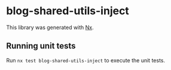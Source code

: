 # blog-shared-utils-inject

This library was generated with [Nx](https://nx.dev).

## Running unit tests

Run `nx test blog-shared-utils-inject` to execute the unit tests.
